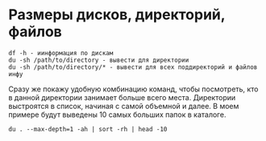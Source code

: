 # Размеры дисков, директорий, файлов

```
df -h - иинформация по дискам
du -sh /path/to/directory - вывести для директории
du -sh /path/to/directory/* - вывести для всех поддиректорий и файлов инфу

```

Сразу же покажу удобную комбинацию команд, чтобы посмотреть, кто в данной директории занимает больше всего места. Директории выстроятся в список, начиная с самой объемной и далее. В моем примере будут выведены 10 самых больших папок в каталоге.

```
du . --max-depth=1 -ah | sort -rh | head -10
```
